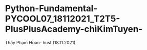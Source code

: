 # Python-Fundamental-PYCOOL07_18112021_T2T5-PlusPlusAcademy-chiKimTuyen-
Thẩy Phạm Hoàn- hust (18.11.2021)
